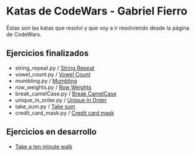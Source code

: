 # Katas de CodeWars - Gabriel Fierro

Éstas son las katas que resolví y que voy a ir resolviendo desde la página de CodeWars.

## Ejercicios finalizados

- string_repeat.py / [String Repeat](https://www.codewars.com/kata/57a0e5c372292dd76d000d7e)
- vowel_count.py / [Vowel Count](https://www.codewars.com/kata/54ff3102c1bad923760001f3/)
- mumbling.py / [Mumbling](https://www.codewars.com/kata/5667e8f4e3f572a8f2000039)
- row_weights.py / [Row Weights](https://www.codewars.com/kata/5abd66a5ccfd1130b30000a9)
- break_camelCase.py / [Break CamelCase](https://www.codewars.com/kata/5208f99aee097e6552000148)
- unique_in_order.py / [Unique In Order](https://www.codewars.com/kata/54e6533c92449cc251001667)
- take_sum.py / [Take sum](https://www.codewars.com/kata/52c31f8e6605bcc646000082)
- credit_card_mask.py / [Credit card mask](https://www.codewars.com/kata/5412509bd436bd33920011bc)

## Ejercicios en desarrollo

- [Take a ten minute walk](https://www.codewars.com/kata/54da539698b8a2ad76000228)
